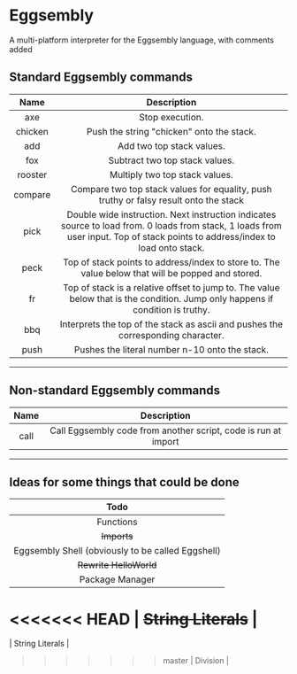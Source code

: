 # Eggsembly
A multi-platform interpreter for the Eggsembly language, with comments added


## Standard Eggsembly commands
|   Name   | Description |
|:--------:|:-----------:|
|   axe    |Stop execution.|
| chicken  |Push the string "chicken" onto the stack.|
|   add    |Add two top stack values.|
|   fox    |Subtract two top stack values.|
| rooster  |Multiply two top stack values.|
| compare  |Compare two top stack values for equality, push truthy or falsy result onto the stack|
|   pick   |Double wide instruction. Next instruction indicates source to load from. 0 loads from stack, 1 loads from user input. Top of stack points to address/index to load onto stack.|
|   peck   |Top of stack points to address/index to store to. The value below that will be popped and stored.|
|    fr    |Top of stack is a relative offset to jump to. The value below that is the condition. Jump only happens if condition is truthy.|
|   bbq    |Interprets the top of the stack as ascii and pushes the corresponding character.|
|   push   |Pushes the literal number n-10 onto the stack.|
---

## Non-standard Eggsembly commands
| Name |                         Description                          |
|:----:|:------------------------------------------------------------:|
| call |Call Eggsembly code from another script, code is run at import|
-----------------------------------------------------------------------

## Ideas for some things that could be done
|                       Todo                      |
|:-----------------------------------------------:|
|                    Functions                    |
|                   ~~Imports~~                   |
|Eggsembly Shell (obviously to be called Eggshell)|
|              ~~Rewrite HelloWorld~~             |
|                 Package Manager                 |
<<<<<<< HEAD
|               ~~String Literals~~               |
=======
|                 String Literals                 |
>>>>>>> master
|                     Division                    |
